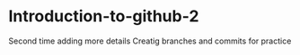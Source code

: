 # Introduction-to-github-2
Second time adding more details
Creatig branches and commits for practice
